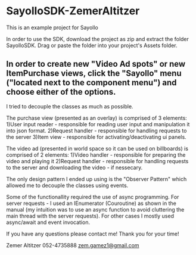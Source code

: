 # SayolloSDK-ZemerAltitzer
This is an example project for Sayollo

In order to use the SDK, download the project as zip and extract the folder SayolloSDK.
Drag or paste the folder into your project's Assets folder.

In order to create new "Video Ad spots"  or new ItemPurchase views, click the "Sayollo" menu
("located next to the component menu") and choose either of the options.
----------------------------------------------------------------------------------------

I tried to decouple the classes as much as possible. 

The purchase view (presented as an overlay) is comprised of 3 elements:
1)User input reader - responsible for reading user input and manipulation it into json format.
2)Request handler - responsible for handling requests to the server
3)Item view - responsible for activating/deactivating ui panels.

The video ad (presented in world space so it can be used on billboards) is comprised of 2 elements:
1)Video handler - responsible for preparing the video and playing it
2)Request handler - responsible for handling requests to the server and downloading 
the video - if nessecary.

The only design pattern I ended up using is the "Observer Pattern" which allowed me to decouple 
the classes using events.

Some of the functionallity required the use of async programming.
For server requests - I used an IEnumerator (Couroutine) as shown in the 
manual (my intuition was to use an async function to avoid cluttering the main thread with the server requests).
For other cases I mostly used async/await and event invocation.


If you have any questions please contact me!
Thank you for your time!

Zemer Altitzer
052-4735888
zem.gamez1@gmail.com
